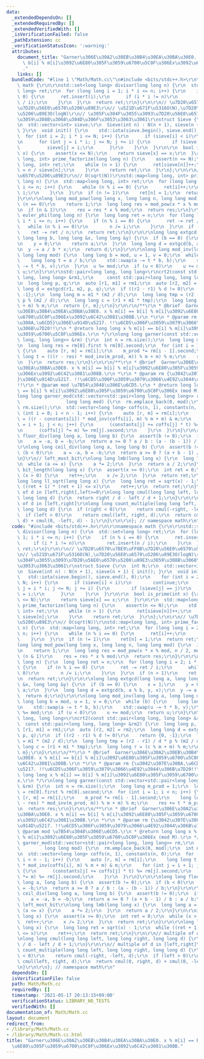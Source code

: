 ```yaml
---
data:
  _extendedDependsOn: []
  _extendedRequiredBy: []
  _extendedVerifiedWith: []
  _isVerificationFailed: false
  _pathExtension: cc
  _verificationStatusIcon: ':warning:'
  attributes:
    document_title: "Garner\u306E\u30A2\u30EB\u30B4\u30EA\u30BA\u30E0. x % m[i] ==\
      \ b[i] % m[i]\u3092\u6E80\u305F\u3059\u6700\u5C0F\u306Ex\u3092\u6C42\u3081\u308B\
      ."
    links: []
  bundledCode: "#line 1 \"Math/Math.cc\"\n#include <bits/stdc++.h>\r\n\r\nnamespace\
    \ math {\r\n\r\nstd::set<long long> divisor(long long n) {\r\n  std::set<long\
    \ long> ret;\r\n  for (long long i = 1; i * i <= n; i++) {\r\n    if (n % i ==\
    \ 0) {\r\n      ret.insert(i);\r\n      if (i * i != n)\r\n        ret.insert(n\
    \ / i);\r\n    }\r\n  }\r\n  return ret;\r\n}\r\n\r\n// \u7D20\u6570\u7BE9\uFF0B\
    \u7D20\u56E0\u6570\u5206\u89E3\r\n// \u521D\u671F\u5316O(N),\u7D20\u56E0\u6570\
    \u5206\u89E3O(logN)\r\n// \u305F\u304F\u3055\u3093\u7D20\u56E0\u6570\u5206\u89E3\
    \u3059\u308B\u3068\u304D\u306F\u3053\u3063\u3061\r\nstruct Sieve {\r\n  int N;\r\
    \n  std::vector<int> sieve;\r\n  Sieve(int n) : N(n + 1), sieve(n + 1) { init();\
    \ }\r\n  void init() {\r\n    std::iota(sieve.begin(), sieve.end(), 0);\r\n  \
    \  for (int i = 2; i * i <= N; i++) {\r\n      if (sieve[i] < i)\r\n        continue;\r\
    \n      for (int j = i * i; j <= N; j += i) {\r\n        if (sieve[j] == j)\r\n\
    \          sieve[j] = i;\r\n      }\r\n    }\r\n  }\r\n\r\n  bool is_prime(int\
    \ x) {\r\n    assert(x <= N);\r\n    return sieve[x] == x;\r\n  }\r\n\r\n  std::map<long\
    \ long, int> prime_factorize(long long n) {\r\n    assert(n <= N);\r\n    std::map<long\
    \ long, int> ret;\r\n    while (n > 1) {\r\n      ret[sieve[n]]++;\r\n      n\
    \ = n / sieve[n];\r\n    }\r\n    return ret;\r\n  }\r\n};\r\n\r\n// \u7D20\u56E0\
    \u6570\u5206\u89E3\r\n// O(sqrt(N))\r\nstd::map<long long, int> prime_factor(long\
    \ long n) {\r\n  std::map<long long, int> ret;\r\n  for (long long i = 2; i *\
    \ i <= n; i++) {\r\n    while (n % i == 0) {\r\n      ret[i]++;\r\n      n /=\
    \ i;\r\n    }\r\n  }\r\n  if (n != 1)\r\n    ret[n] = 1;\r\n  return ret;\r\n\
    }\r\n\r\nlong long mod_pow(long long x, long long n, long long mod) {\r\n  if\
    \ (n == 0)\r\n    return 1;\r\n  long long res = mod_pow(x * x % mod, n / 2, mod);\r\
    \n  if (n & 1)\r\n    res = res * x % mod;\r\n  return res;\r\n}\r\n\r\nlong long\
    \ euler_phi(long long n) {\r\n  long long ret = n;\r\n  for (long long i = 2;\
    \ i * i <= n; i++) {\r\n    if (n % i == 0) {\r\n      ret -= ret / i;\r\n   \
    \   while (n % i == 0)\r\n        n /= i;\r\n    }\r\n  }\r\n  if (n > 1)\r\n\
    \    ret -= ret / n;\r\n  return ret;\r\n}\r\n\r\nlong long extgcd(long long a,\
    \ long long b, long long &x, long long &y) {\r\n  if (b == 0) {\r\n    x = 1;\r\
    \n    y = 0;\r\n    return a;\r\n  }\r\n  long long d = extgcd(b, a % b, y, x);\r\
    \n  y -= a / b * x;\r\n  return d;\r\n}\r\n\r\nlong long mod_inv(long long a,\
    \ long long mod) {\r\n  long long b = mod, u = 1, v = 0;\r\n  while (b) {\r\n\
    \    long long t = a / b;\r\n    std::swap(a -= t * b, b);\r\n    std::swap(u\
    \ -= t * b, v);\r\n  }\r\n  u %= mod;\r\n  if (u < 0)\r\n    u += mod;\r\n  return\
    \ u;\r\n}\r\n\r\nstd::pair<long long, long long>\r\ncrt2(const std::pair<long\
    \ long, long long> &rm1,\r\n     const std::pair<long long, long long> &rm2) {\r\
    \n  long long p, q;\r\n  auto [r1, m1] = rm1;\r\n  auto [r2, m2] = rm2;\r\n  long\
    \ long d = extgcd(r1, m2, p, q);\r\n  if ((r2 - r1) % d != 0)\r\n    return {0,\
    \ -1};\r\n  long long m = m1 * (m2 / d);\r\n  long long tmp = (r2 - r1) / d *\
    \ p % (m2 / d);\r\n  long long c = (r1 + m1 * tmp);\r\n  long long r = (c % m\
    \ + m) % m;\r\n  return {r, m};\r\n}\r\n\r\n/**\r\n * @brief  Garner\u306E\u30A2\
    \u30EB\u30B4\u30EA\u30BA\u30E0. x % m[i] == b[i] % m[i]\u3092\u6E80\u305F\u3059\
    \u6700\u5C0F\u306Ex\u3092\u6C42\u3081\u308B.\r\n *\r\n * @param rm {\u3042\u307E\
    \u308A,\u6CD5}\u306E\u914D\u5217. !!\u6CD5\u306F\u3059\u3079\u3066\u4E92\u3044\
    \u306B\u7D20!!\r\n * @return long long x % m[i] == b[i] % m[i]\u3092\u6E80\u305F\
    \u3059\u6700\u5C0F\u306Ex.\r\n */\r\nlong long garner(const std::vector<std::pair<long\
    \ long, long long>> &rm) {\r\n  int n = rm.size();\r\n  long long m_prod = 1;\r\
    \n  long long res = rm[0].first % rm[0].second;\r\n  for (int i = 1; i < n; i++)\
    \ {\r\n    auto [r, m] = rm[i];\r\n    m_prod *= rm[i - 1].second;\r\n    long\
    \ long t = (((r - res) * mod_inv(m_prod, m)) % m + m) % m;\r\n    res += t * m_prod;\r\
    \n  }\r\n  return res;\r\n}\r\n\r\n/**\r\n * @brief  Garner\u306E\u30A2\u30EB\u30B4\
    \u30EA\u30BA\u30E0. x % m[i] == b[i] % m[i]\u3092\u6E80\u305F\u3059\u6700\u5C0F\
    \u306Ex\u3092\u6C42\u3081\u308B.\r\n *\r\n * @param rm {\u3042\u307E\u308A,\u6CD5\
    }\u306E\u914D\u5217. !!\u6CD5\u306F\u3059\u3079\u3066\u4E92\u3044\u306B\u7D20\
    !!\r\n * @param mod \u7B54\u3048\u306E\u6CD5.\r\n * @return long long x % m[i]\
    \ == b[i] % m[i]\u3092\u6E80\u305F\u3059\u6700\u5C0F\u306Ex (mod M).\r\n */\r\n\
    long long garner_mod(std::vector<std::pair<long long, long long>> rm,\r\n    \
    \                 long long mod) {\r\n  rm.emplace_back(0, mod);\r\n  int n =\
    \ rm.size();\r\n  std::vector<long long> coffs(n, 1), constants(n, 0);\r\n  for\
    \ (int i = 0; i < n - 1; i++) {\r\n    auto [r, m] = rm[i];\r\n    long long t\
    \ = ((r - constants[i]) * mod_inv(coffs[i], m) % m + m) & m;\r\n    for (int j\
    \ = i + 1; j < n; j++) {\r\n      (constants[j] += coffs[j] * t) %= rm[j].second;\r\
    \n      (coffs[j] *= m) %= rm[j].second;\r\n    }\r\n  }\r\n}\r\n\r\nlong long\
    \ floor_div(long long a, long long b) {\r\n  assert(b != 0);\r\n  if (b < 0)\r\
    \n    a = -a, b = -b;\r\n  return a >= 0 ? a / b : (a - (b - 1)) / b;\r\n}\r\n\
    \r\nlong long ceil_div(long long a, long long b) {\r\n  assert(b != 0);\r\n  if\
    \ (b < 0)\r\n    a = -a, b = -b;\r\n  return a >= 0 ? (a + b - 1) / b : a / b;\r\
    \n}\r\n// left_most_bit\r\nlong long lmb(long long x) {\r\n  long long a = 1;\r\
    \n  while (a <= x) {\r\n    a *= 2;\r\n  }\r\n  return a / 2;\r\n}\r\n\r\nint\
    \ bit_length(long long x) {\r\n  assert(x >= 0);\r\n  int ret = 0;\r\n  while\
    \ (x > 0) {\r\n    ret++;\r\n    x /= 2;\r\n  }\r\n  return ret;\r\n}\r\n\r\n\
    long long ll_sqrt(long long x) {\r\n  long long ret = sqrt(x) - 1;\r\n  while\
    \ ((ret + 1) * (ret + 1) <= x)\r\n    ret++;\r\n  return ret;\r\n}\r\n\r\n// multiple\
    \ of d in [left,right],left>=0\r\nlong long cmul(long long left, long long right,\
    \ long long d) {\r\n  return right / d - left / d + 1;\r\n}\r\n\r\n// multiple\
    \ of d in [left,right]\r\nlong long count_multiple(long long left, long long right,\
    \ long long d) {\r\n  if (right < 0)\r\n    return cmul(-right, -left, d);\r\n\
    \  if (left > 0)\r\n    return cmul(left, right, d);\r\n  return cmul(0, right,\
    \ d) + cmul(0, -left, d) - 1;\r\n}\r\n\r\n}; // namespace math\r\n"
  code: "#include <bits/stdc++.h>\r\n\r\nnamespace math {\r\n\r\nstd::set<long long>\
    \ divisor(long long n) {\r\n  std::set<long long> ret;\r\n  for (long long i =\
    \ 1; i * i <= n; i++) {\r\n    if (n % i == 0) {\r\n      ret.insert(i);\r\n \
    \     if (i * i != n)\r\n        ret.insert(n / i);\r\n    }\r\n  }\r\n  return\
    \ ret;\r\n}\r\n\r\n// \u7D20\u6570\u7BE9\uFF0B\u7D20\u56E0\u6570\u5206\u89E3\r\
    \n// \u521D\u671F\u5316O(N),\u7D20\u56E0\u6570\u5206\u89E3O(logN)\r\n// \u305F\
    \u304F\u3055\u3093\u7D20\u56E0\u6570\u5206\u89E3\u3059\u308B\u3068\u304D\u306F\
    \u3053\u3063\u3061\r\nstruct Sieve {\r\n  int N;\r\n  std::vector<int> sieve;\r\
    \n  Sieve(int n) : N(n + 1), sieve(n + 1) { init(); }\r\n  void init() {\r\n \
    \   std::iota(sieve.begin(), sieve.end(), 0);\r\n    for (int i = 2; i * i <=\
    \ N; i++) {\r\n      if (sieve[i] < i)\r\n        continue;\r\n      for (int\
    \ j = i * i; j <= N; j += i) {\r\n        if (sieve[j] == j)\r\n          sieve[j]\
    \ = i;\r\n      }\r\n    }\r\n  }\r\n\r\n  bool is_prime(int x) {\r\n    assert(x\
    \ <= N);\r\n    return sieve[x] == x;\r\n  }\r\n\r\n  std::map<long long, int>\
    \ prime_factorize(long long n) {\r\n    assert(n <= N);\r\n    std::map<long long,\
    \ int> ret;\r\n    while (n > 1) {\r\n      ret[sieve[n]]++;\r\n      n = n /\
    \ sieve[n];\r\n    }\r\n    return ret;\r\n  }\r\n};\r\n\r\n// \u7D20\u56E0\u6570\
    \u5206\u89E3\r\n// O(sqrt(N))\r\nstd::map<long long, int> prime_factor(long long\
    \ n) {\r\n  std::map<long long, int> ret;\r\n  for (long long i = 2; i * i <=\
    \ n; i++) {\r\n    while (n % i == 0) {\r\n      ret[i]++;\r\n      n /= i;\r\n\
    \    }\r\n  }\r\n  if (n != 1)\r\n    ret[n] = 1;\r\n  return ret;\r\n}\r\n\r\n\
    long long mod_pow(long long x, long long n, long long mod) {\r\n  if (n == 0)\r\
    \n    return 1;\r\n  long long res = mod_pow(x * x % mod, n / 2, mod);\r\n  if\
    \ (n & 1)\r\n    res = res * x % mod;\r\n  return res;\r\n}\r\n\r\nlong long euler_phi(long\
    \ long n) {\r\n  long long ret = n;\r\n  for (long long i = 2; i * i <= n; i++)\
    \ {\r\n    if (n % i == 0) {\r\n      ret -= ret / i;\r\n      while (n % i ==\
    \ 0)\r\n        n /= i;\r\n    }\r\n  }\r\n  if (n > 1)\r\n    ret -= ret / n;\r\
    \n  return ret;\r\n}\r\n\r\nlong long extgcd(long long a, long long b, long long\
    \ &x, long long &y) {\r\n  if (b == 0) {\r\n    x = 1;\r\n    y = 0;\r\n    return\
    \ a;\r\n  }\r\n  long long d = extgcd(b, a % b, y, x);\r\n  y -= a / b * x;\r\n\
    \  return d;\r\n}\r\n\r\nlong long mod_inv(long long a, long long mod) {\r\n \
    \ long long b = mod, u = 1, v = 0;\r\n  while (b) {\r\n    long long t = a / b;\r\
    \n    std::swap(a -= t * b, b);\r\n    std::swap(u -= t * b, v);\r\n  }\r\n  u\
    \ %= mod;\r\n  if (u < 0)\r\n    u += mod;\r\n  return u;\r\n}\r\n\r\nstd::pair<long\
    \ long, long long>\r\ncrt2(const std::pair<long long, long long> &rm1,\r\n   \
    \  const std::pair<long long, long long> &rm2) {\r\n  long long p, q;\r\n  auto\
    \ [r1, m1] = rm1;\r\n  auto [r2, m2] = rm2;\r\n  long long d = extgcd(r1, m2,\
    \ p, q);\r\n  if ((r2 - r1) % d != 0)\r\n    return {0, -1};\r\n  long long m\
    \ = m1 * (m2 / d);\r\n  long long tmp = (r2 - r1) / d * p % (m2 / d);\r\n  long\
    \ long c = (r1 + m1 * tmp);\r\n  long long r = (c % m + m) % m;\r\n  return {r,\
    \ m};\r\n}\r\n\r\n/**\r\n * @brief  Garner\u306E\u30A2\u30EB\u30B4\u30EA\u30BA\
    \u30E0. x % m[i] == b[i] % m[i]\u3092\u6E80\u305F\u3059\u6700\u5C0F\u306Ex\u3092\
    \u6C42\u3081\u308B.\r\n *\r\n * @param rm {\u3042\u307E\u308A,\u6CD5}\u306E\u914D\
    \u5217. !!\u6CD5\u306F\u3059\u3079\u3066\u4E92\u3044\u306B\u7D20!!\r\n * @return\
    \ long long x % m[i] == b[i] % m[i]\u3092\u6E80\u305F\u3059\u6700\u5C0F\u306E\
    x.\r\n */\r\nlong long garner(const std::vector<std::pair<long long, long long>>\
    \ &rm) {\r\n  int n = rm.size();\r\n  long long m_prod = 1;\r\n  long long res\
    \ = rm[0].first % rm[0].second;\r\n  for (int i = 1; i < n; i++) {\r\n    auto\
    \ [r, m] = rm[i];\r\n    m_prod *= rm[i - 1].second;\r\n    long long t = (((r\
    \ - res) * mod_inv(m_prod, m)) % m + m) % m;\r\n    res += t * m_prod;\r\n  }\r\
    \n  return res;\r\n}\r\n\r\n/**\r\n * @brief  Garner\u306E\u30A2\u30EB\u30B4\u30EA\
    \u30BA\u30E0. x % m[i] == b[i] % m[i]\u3092\u6E80\u305F\u3059\u6700\u5C0F\u306E\
    x\u3092\u6C42\u3081\u308B.\r\n *\r\n * @param rm {\u3042\u307E\u308A,\u6CD5}\u306E\
    \u914D\u5217. !!\u6CD5\u306F\u3059\u3079\u3066\u4E92\u3044\u306B\u7D20!!\r\n *\
    \ @param mod \u7B54\u3048\u306E\u6CD5.\r\n * @return long long x % m[i] == b[i]\
    \ % m[i]\u3092\u6E80\u305F\u3059\u6700\u5C0F\u306Ex (mod M).\r\n */\r\nlong long\
    \ garner_mod(std::vector<std::pair<long long, long long>> rm,\r\n            \
    \         long long mod) {\r\n  rm.emplace_back(0, mod);\r\n  int n = rm.size();\r\
    \n  std::vector<long long> coffs(n, 1), constants(n, 0);\r\n  for (int i = 0;\
    \ i < n - 1; i++) {\r\n    auto [r, m] = rm[i];\r\n    long long t = ((r - constants[i])\
    \ * mod_inv(coffs[i], m) % m + m) & m;\r\n    for (int j = i + 1; j < n; j++)\
    \ {\r\n      (constants[j] += coffs[j] * t) %= rm[j].second;\r\n      (coffs[j]\
    \ *= m) %= rm[j].second;\r\n    }\r\n  }\r\n}\r\n\r\nlong long floor_div(long\
    \ long a, long long b) {\r\n  assert(b != 0);\r\n  if (b < 0)\r\n    a = -a, b\
    \ = -b;\r\n  return a >= 0 ? a / b : (a - (b - 1)) / b;\r\n}\r\n\r\nlong long\
    \ ceil_div(long long a, long long b) {\r\n  assert(b != 0);\r\n  if (b < 0)\r\n\
    \    a = -a, b = -b;\r\n  return a >= 0 ? (a + b - 1) / b : a / b;\r\n}\r\n//\
    \ left_most_bit\r\nlong long lmb(long long x) {\r\n  long long a = 1;\r\n  while\
    \ (a <= x) {\r\n    a *= 2;\r\n  }\r\n  return a / 2;\r\n}\r\n\r\nint bit_length(long\
    \ long x) {\r\n  assert(x >= 0);\r\n  int ret = 0;\r\n  while (x > 0) {\r\n  \
    \  ret++;\r\n    x /= 2;\r\n  }\r\n  return ret;\r\n}\r\n\r\nlong long ll_sqrt(long\
    \ long x) {\r\n  long long ret = sqrt(x) - 1;\r\n  while ((ret + 1) * (ret + 1)\
    \ <= x)\r\n    ret++;\r\n  return ret;\r\n}\r\n\r\n// multiple of d in [left,right],left>=0\r\
    \nlong long cmul(long long left, long long right, long long d) {\r\n  return right\
    \ / d - left / d + 1;\r\n}\r\n\r\n// multiple of d in [left,right]\r\nlong long\
    \ count_multiple(long long left, long long right, long long d) {\r\n  if (right\
    \ < 0)\r\n    return cmul(-right, -left, d);\r\n  if (left > 0)\r\n    return\
    \ cmul(left, right, d);\r\n  return cmul(0, right, d) + cmul(0, -left, d) - 1;\r\
    \n}\r\n\r\n}; // namespace math\r\n"
  dependsOn: []
  isVerificationFile: false
  path: Math/Math.cc
  requiredBy: []
  timestamp: '2021-05-17 20:13:15+09:00'
  verificationStatus: LIBRARY_NO_TESTS
  verifiedWith: []
documentation_of: Math/Math.cc
layout: document
redirect_from:
- /library/Math/Math.cc
- /library/Math/Math.cc.html
title: "Garner\u306E\u30A2\u30EB\u30B4\u30EA\u30BA\u30E0. x % m[i] == b[i] % m[i]\u3092\
  \u6E80\u305F\u3059\u6700\u5C0F\u306Ex\u3092\u6C42\u3081\u308B."
---
```

